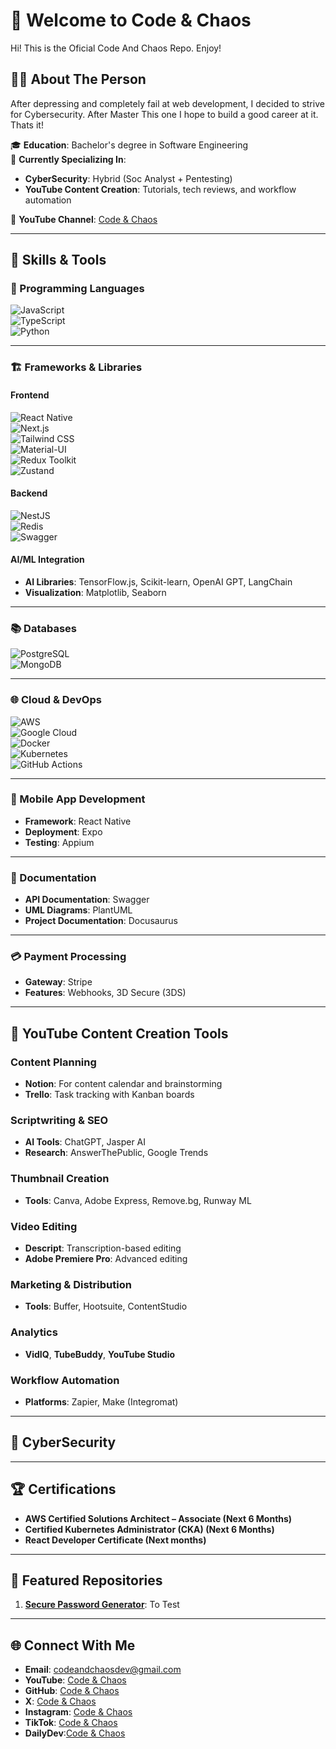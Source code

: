 # 👋 Welcome to **Code & Chaos**
  Hi! This is the Oficial Code And Chaos Repo. Enjoy!

## 🧑‍💻 About The Person  
  After depressing and completely fail at web development, I decided to strive for Cybersecurity. After Master This one I hope to build a good career at it. Thats it!
  
🎓 **Education**: Bachelor's degree in Software Engineering  
🌱 **Currently Specializing In**:  
- **CyberSecurity**: Hybrid (Soc Analyst + Pentesting)
- **YouTube Content Creation**: Tutorials, tech reviews, and workflow automation  

🎥 **YouTube Channel**: [Code & Chaos](https://www.youtube.com/@CodeYyChaos)  

---

## 🔧 Skills & Tools  

### 🚀 Programming Languages  
![JavaScript](https://img.shields.io/badge/-JavaScript-F7DF1E?logo=javascript&logoColor=black&style=flat-square)  
![TypeScript](https://img.shields.io/badge/-TypeScript-007ACC?logo=typescript&logoColor=white&style=flat-square)  
![Python](https://img.shields.io/badge/-Python-3776AB?logo=python&logoColor=white&style=flat-square)  

---

### 🏗️ Frameworks & Libraries  
#### **Frontend**  
![React Native](https://img.shields.io/badge/-React_Native-61DAFB?logo=react&logoColor=black&style=flat-square)  
![Next.js](https://img.shields.io/badge/-Next.js-000000?logo=next.js&logoColor=white&style=flat-square)  
![Tailwind CSS](https://img.shields.io/badge/-Tailwind_CSS-38B2AC?logo=tailwind-css&logoColor=white&style=flat-square)  
![Material-UI](https://img.shields.io/badge/-Material_UI-0081CB?logo=mui&logoColor=white&style=flat-square)  
![Redux Toolkit](https://img.shields.io/badge/-Redux_Toolkit-764ABC?logo=redux&logoColor=white&style=flat-square)  
![Zustand](https://img.shields.io/badge/-Zustand-1F2937?logo=zustand&logoColor=white&style=flat-square)  

#### **Backend**  
![NestJS](https://img.shields.io/badge/-NestJS-E0234E?logo=nestjs&logoColor=white&style=flat-square)  
![Redis](https://img.shields.io/badge/-Redis-DC382D?logo=redis&logoColor=white&style=flat-square)  
![Swagger](https://img.shields.io/badge/-Swagger-85EA2D?logo=swagger&logoColor=black&style=flat-square)  

#### **AI/ML Integration**  
- **AI Libraries**: TensorFlow.js, Scikit-learn, OpenAI GPT, LangChain  
- **Visualization**: Matplotlib, Seaborn  

---

### 📚 Databases  
![PostgreSQL](https://img.shields.io/badge/-PostgreSQL-336791?logo=postgresql&logoColor=white&style=flat-square)  
![MongoDB](https://img.shields.io/badge/-MongoDB-47A248?logo=mongodb&logoColor=white&style=flat-square)  

---

### 🌐 Cloud & DevOps  
![AWS](https://img.shields.io/badge/-AWS-232F3E?logo=amazon-aws&logoColor=white&style=flat-square)  
![Google Cloud](https://img.shields.io/badge/-Google_Cloud-4285F4?logo=google-cloud&logoColor=white&style=flat-square)  
![Docker](https://img.shields.io/badge/-Docker-2496ED?logo=docker&logoColor=white&style=flat-square)  
![Kubernetes](https://img.shields.io/badge/-Kubernetes-326CE5?logo=kubernetes&logoColor=white&style=flat-square)  
![GitHub Actions](https://img.shields.io/badge/-GitHub_Actions-2088FF?logo=github-actions&logoColor=white&style=flat-square)  

---

### 📱 Mobile App Development  
- **Framework**: React Native  
- **Deployment**: Expo  
- **Testing**: Appium  

---

### 📘 Documentation  
- **API Documentation**: Swagger  
- **UML Diagrams**: PlantUML  
- **Project Documentation**: Docusaurus  

---

### 💳 Payment Processing  
- **Gateway**: Stripe  
- **Features**: Webhooks, 3D Secure (3DS)  

---

## 🎥 YouTube Content Creation Tools  
### **Content Planning**  
- **Notion**: For content calendar and brainstorming  
- **Trello**: Task tracking with Kanban boards  

### **Scriptwriting & SEO**  
- **AI Tools**: ChatGPT, Jasper AI  
- **Research**: AnswerThePublic, Google Trends  

### **Thumbnail Creation**  
- **Tools**: Canva, Adobe Express, Remove.bg, Runway ML  

### **Video Editing**  
- **Descript**: Transcription-based editing  
- **Adobe Premiere Pro**: Advanced editing  

### **Marketing & Distribution**  
- **Tools**: Buffer, Hootsuite, ContentStudio  

### **Analytics**  
- **VidIQ**, **TubeBuddy**, **YouTube Studio**  

### **Workflow Automation**  
- **Platforms**: Zapier, Make (Integromat)  

---
## 📓 CyberSecurity 

---

## 🏆 Certifications  
- **AWS Certified Solutions Architect – Associate (Next 6 Months)**  
- **Certified Kubernetes Administrator (CKA) (Next 6 Months)**  
- **React Developer Certificate (Next months)**  

---

## 📂 Featured Repositories  
1. [**Secure Password Generator**](https://github.com/yourusername/password-generator): To Test

---

## 🌐 Connect With Me  
- **Email**: codeandchaosdev@gmail.com 
- **YouTube**: [Code & Chaos](https://www.youtube.com/@CodeYyChaos)  
- **GitHub**: [Code & Chaos](https://github.com/CodeAndChaosDev/CodeAndChaosDe)  
- **X**: [Code & Chaos](https://x.com/CodeAndChaosDev)
- **Instagram**: [Code & Chaos](https://www.instagram.com/codeandchaosdev/?hl=en)
- **TikTok**: [Code & Chaos](tiktok.com/@codeandchaos)
- **DailyDev**:[Code & Chaos]()
